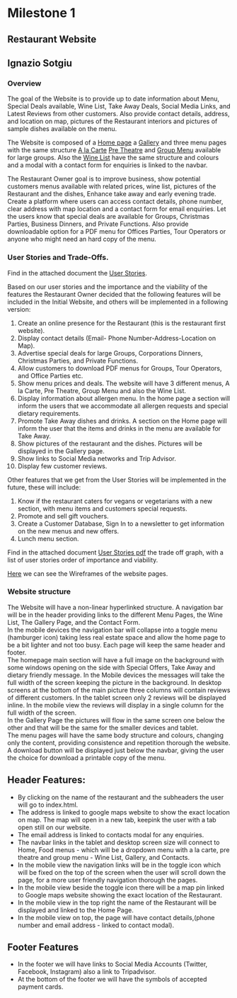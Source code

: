 # Milestone 1
## Restaurant Website
## Ignazio Sotgiu

### Overview
The goal of the Website is to provide up to date information about Menu, Special Deals available, Wine List, Take Away Deals, Social Media Links, and Latest Reviews from other customers. Also provide contact details, address, and location on map, pictures of the Restaurant interiors and pictures of sample dishes available on the menu.

The Website is composed of a [Home page](index.html) a [Gallery](gallery.html) and three menu pages with the same structure [A la Carte](alacarte.html) [Pre Theatre](prethetre.html) and [Group Menu](groupmenu.html) available for large groups. Also the [Wine List](winelist.html) have the same structure and colours and a modal with a contact form for enquiries is linked to the navbar.

The Restaurant Owner goal is to improve business, show potential customers menus available with related prices, wine list, pictures of the Restaurant and the dishes,
Enhance take away and early evening trade. Create a platform where users can access contact details, phone number, clear address with map location and a contact form for email enquiries. Let the users know that special deals are available for Groups, Christmas Parties, Business Dinners, and Private Functions. Also provide downloadable option for a PDF menu for Offices Parties, Tour Operators or anyone who might need an hard copy of the menu.

### User Stories and Trade-Offs.

Find in the attached document the [User Stories](userstories.pdf).

Based on our user stories and the importance and the viability of the features the Restaurant Owner decided that the following features will be included in the Initial Website, and others will be implemented in a following version:

1. Create an online presence for the Restaurant (this is the restaurant first website).
1. Display contact details (Email- Phone Number-Address-Location on Map).
1. Advertise special deals for large Groups, Corporations Dinners, Christmas Parties, and Private Functions.
1. Allow customers to download PDF menus for Groups, Tour Operators, and Office Parties etc.
1. Show menu prices and deals. The website will have 3 different menus, A la Carte, Pre Theatre, Group Menu and also the Wine List.
1. Display information about allergen menu. In the home page a section will inform the users that we accommodate all allergen requests and special dietary requirements.
1. Promote Take Away dishes and drinks. A section on the Home page will inform the user that the items and drinks in the menu are available for Take Away.
1. Show pictures of the restaurant and the dishes. Pictures will be displayed in the Gallery page.
1. Show links to Social Media networks and Trip Advisor.
1. Display few customer reviews.

Other features that we get from the User Stories will be implemented in the future, these will include:

1. Know if the restaurant caters for vegans or vegetarians with a new section, with menu items and customers special requests.
1. Promote and sell gift vouchers.
1. Create a Customer Database, Sign In to a newsletter to get information on the new menus and new offers.
1. Lunch menu section.  

Find in the attached document [User Stories pdf](./assets/docs/user-stories.pdf) the trade off graph, with a list of user stories order of importance and viability.

[Here](./assets/docs/wireframes.pdf) we can see the Wireframes of the website pages.

### Website structure

The Website will have a non-linear hyperlinked structure. A navigation bar will be in the header providing links to the different Menu Pages, the Wine List, The Gallery Page, and the Contact Form.  
In the mobile devices the navigation bar will collapse into a toggle menu (hamburger icon) taking less real estate space and allow the home page to be a bit lighter and not too busy.
Each page will keep the same header and footer.  
The homepage main section will have a full image on the background with some windows opening on the side with Special Offers, Take Away  and dietary friendly message. In the Mobile devices the messages will take the full width of the screen keeping the picture in the background. In desktop screens at the bottom of the main picture three columns will contain reviews of different customers. In the tablet screen only 2 reviews will be displayed inline. In the mobile view the reviews will display in a single column for the full width of the screen.  
In the Gallery Page the pictures will flow in the same screen one below the other and that will be the same for the smaller devices and tablet.   
The menu pages will have the same body structure and colours, changing only the content, providing consistence and repetition thorough the website. A download button will be displayed just below the navbar, giving the user the choice for download a printable copy of the menu.

##  Header Features:
* By clicking on the name of the restaurant and the subheaders the user will go to index.html.
* The address is linked to google maps website to show the exact location on map. The map will open in a new tab, keepink the user with a tab open still on our website.
* The email address is linked to contacts modal for any enquiries.
* The navbar links in the tablet and desktop screen size will connect to Home, Food menus - which will be a dropdown menu with a la carte, pre theatre and group menu - Wine List, Gallery, and Contacts. 
* In the mobile view the navigation links will be in the toggle icon which will be fixed on the top of the screen when the user will scroll down the page, for a more user friendly navigation thorough the pages.
* In the mobile view beside the toggle icon there will be a map pin linked to Google maps website showing the exact location of the Restaurant.
* In the mobile view in the top right the name of the Restaurant will be displayed and linked to the Home Page. 
* In the mobile view on top, the page will have contact details,(phone number and email address - linked to contact modal).  
## Footer Features  
* In the footer we will have links to Social Media Accounts (Twitter, Facebook, Instagram) also a link to Tripadvisor.
* At the bottom of the footer we will have the symbols of accepted payment cards.